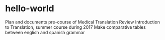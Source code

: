 # hello-world
Plan and documents pre-course of Medical Translation
Review Introduction to Translation, summer course during 2017
Make comparative tables between english and spanish grammar
